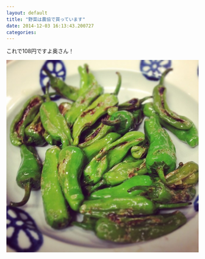 ```yaml
---
layout: default
title: "野菜は農協で買っています"
date: 2014-12-03 16:13:43.200727
categories: 
---
```


これで108円ですよ奥さん！

![これで108円ですよ奥さん！](/assets/images/201408/10632390_825645350787799_843983310_n.jpg)


